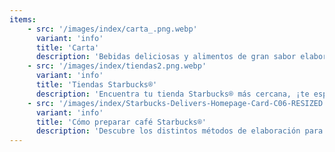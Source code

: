 ```yaml
---
items: 
    - src: '/images/index/carta_.png.webp'
      variant: 'info'
      title: 'Carta'
      description: 'Bebidas deliciosas y alimentos de gran sabor elaborados con ingredientes sencillos pero de gran calidad.'
    - src: '/images/index/tiendas2.png.webp'
      variant: 'info'
      title: 'Tiendas Starbucks®'
      description: 'Encuentra tu tienda Starbucks® más cercana, ¡te esperamos!'
    - src: '/images/index/Starbucks-Delivers-Homepage-Card-C06-RESIZED.jpg.webp'
      variant: 'info'
      title: 'Cómo preparar café Starbucks®'
      description: 'Descubre los distintos métodos de elaboración para preparar tu café Starbucks® perfecto en casa.'
---
```



    



